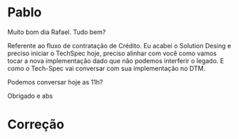 # Pablo

Muito bom dia Rafael. Tudo bem?

Referente ao fluxo de contratação de Crédito. Eu acabei o Solution Desing e preciso iniciar o TechSpec hoje, preciso alinhar com você como vamos tocar a nova implementação dado que não podemos interferir o legado. E como o Tech-Spec vai conversar com sua implementação no DTM.

Podemos conversar hoje as 11h?

Obrigado e abs 


# Correção
